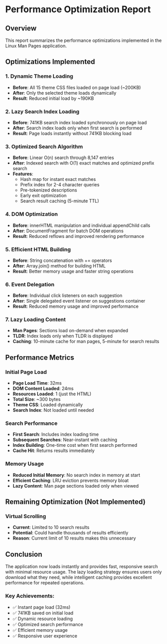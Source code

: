 # Performance Optimization Report

## Overview
This report summarizes the performance optimizations implemented in the Linux Man Pages application.

## Optimizations Implemented

### 1. Dynamic Theme Loading
- **Before**: All 15 theme CSS files loaded on page load (~200KB)
- **After**: Only the selected theme loads dynamically
- **Result**: Reduced initial load by ~190KB

### 2. Lazy Search Index Loading
- **Before**: 741KB search index loaded synchronously on page load
- **After**: Search index loads only when first search is performed
- **Result**: Page loads instantly without 741KB blocking load

### 3. Optimized Search Algorithm
- **Before**: Linear O(n) search through 8,147 entries
- **After**: Indexed search with O(1) exact matches and optimized prefix search
- **Features**:
  - Hash map for instant exact matches
  - Prefix index for 2-4 character queries
  - Pre-tokenized descriptions
  - Early exit optimization
  - Search result caching (5-minute TTL)

### 4. DOM Optimization
- **Before**: innerHTML manipulation and individual appendChild calls
- **After**: DocumentFragment for batch DOM operations
- **Result**: Reduced reflows and improved rendering performance

### 5. Efficient HTML Building
- **Before**: String concatenation with += operators
- **After**: Array.join() method for building HTML
- **Result**: Better memory usage and faster string operations

### 6. Event Delegation
- **Before**: Individual click listeners on each suggestion
- **After**: Single delegated event listener on suggestions container
- **Result**: Reduced memory usage and improved performance

### 7. Lazy Loading Content
- **Man Pages**: Sections load on-demand when expanded
- **TLDR**: Index loads only when TLDR is displayed
- **Caching**: 10-minute cache for man pages, 5-minute for search results

## Performance Metrics

### Initial Page Load
- **Page Load Time**: 32ms
- **DOM Content Loaded**: 24ms
- **Resources Loaded**: 1 (just the HTML)
- **Total Size**: ~300 bytes
- **Theme CSS**: Loaded dynamically
- **Search Index**: Not loaded until needed

### Search Performance
- **First Search**: Includes index loading time
- **Subsequent Searches**: Near-instant with caching
- **Index Building**: One-time cost when first search performed
- **Cache Hit**: Returns results immediately

### Memory Usage
- **Reduced Initial Memory**: No search index in memory at start
- **Efficient Caching**: LRU eviction prevents memory bloat
- **Lazy Content**: Man page sections loaded only when viewed

## Remaining Optimization (Not Implemented)

### Virtual Scrolling
- **Current**: Limited to 10 search results
- **Potential**: Could handle thousands of results efficiently
- **Reason**: Current limit of 10 results makes this unnecessary

## Conclusion

The application now loads instantly and provides fast, responsive search with minimal resource usage. The lazy loading strategy ensures users only download what they need, while intelligent caching provides excellent performance for repeated operations.

### Key Achievements:
- ✅ Instant page load (32ms)
- ✅ 741KB saved on initial load
- ✅ Dynamic resource loading
- ✅ Optimized search performance
- ✅ Efficient memory usage
- ✅ Responsive user experience